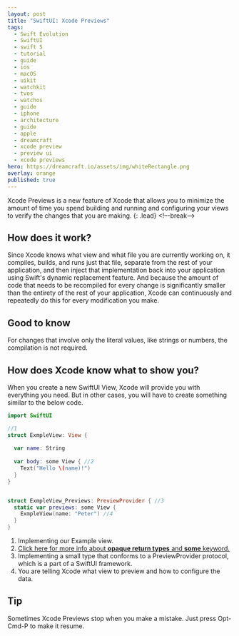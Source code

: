 ```yaml
---
layout: post
title: "SwiftUI: Xcode Previews"
tags:
  - Swift Evolution
  - SwiftUI
  - swift 5
  - tutorial
  - guide
  - ios
  - macOS
  - uikit
  - watchkit
  - tvos
  - watchos
  - guide
  - iphone
  - architecture
  - guide
  - apple
  - dreamcraft
  - xcode preview
  - preview ui
  - xcode previews
hero: https://dreamcraft.io/assets/img/whiteRectangle.png
overlay: orange
published: true
---
```


Xcode Previews is a new feature of Xcode that allows you to minimize the amount of time you spend building and running and configuring your views to verify the changes that you are making.
{: .lead}
<!–-break-–>
    
## How does it work?

Since Xcode knows what view and what file you are currently working on, it compiles, builds, and runs just that file, separate from the rest of your application, and then inject that implementation back into your application using Swift's dynamic replacement feature. And because the amount of code that needs to be recompiled for every change is significantly smaller than the entirety of the rest of your application, Xcode can continuously and repeatedly do this for every modification you make.

## Good to know

For changes that involve only the literal values, like strings or numbers, the compilation is not required.

## How does Xcode know what to show you?

When you create a new SwiftUI View, Xcode will provide you with everything you need. But in other cases, you will have to create something similar to the below code.
```swift
import SwiftUI

//1
struct ExmpleView: View {
   
  var name: String
   
  var body: some View { //2
    Text("Hello \(name)!")
  }
}


struct ExmpleView_Previews: PreviewProvider { //3
  static var previews: some View { 
    ExmpleView(name: "Peter") //4
  }
}
```

1. Implementing our Example view.
2. [Click here for more info about **opaque return types** and **some** keyword.](https://dreamcraft.io/posts/opaque-return-return-types)
3. Implementing a small type that conforms to a PreviewProvider protocol, which is a part of a SwiftUI framework.
4. You are telling Xcode what view to preview and how to configure the data.


## Tip

Sometimes Xcode Previews stop when you make a mistake. Just press Opt-Cmd-P to make it resume.
